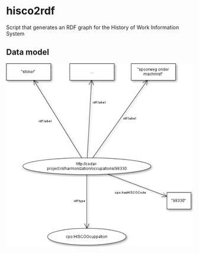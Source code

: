 hisco2rdf
=========

Script that generates an RDF graph for the History of Work Information System


## Data model

<img src='http://github.com/CEDAR-project/hisco2rdf/raw/master/img/hisco-datamodel.png'/>